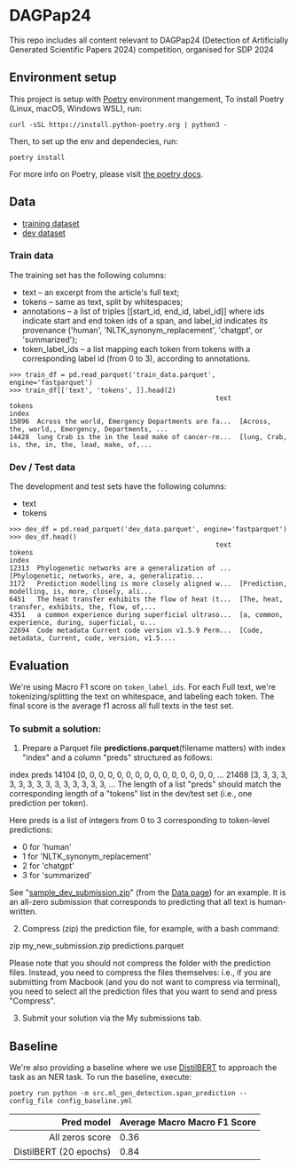 # DAGPap24

This repo includes all content relevant to DAGPap24 (Detection of Artificially Generated Scientific Papers 2024) competition, organised for SDP 2024

## Environment setup

This project is setup with [Poetry](https://python-poetry.org/docs/) environment mangement, 
To install Poetry (Linux, macOS, Windows WSL), run:

```
curl -sSL https://install.python-poetry.org | python3 -
```

Then, to set up the env and dependecies, run:

```
poetry install
```

For more info on Poetry, please visit [the poetry docs](https://python-poetry.org/docs/).

## Data

- [training dataset](https://drive.google.com/file/d/1hJ-JtC0i8LBpD1hF3xWfRjkax42uE2NP/)
- [dev dataset](https://drive.google.com/file/d/1rurhsY7cbS1JoYtE4h2-vTVFUdMP8fFo/)

### Train data

The training set has the following columns:

- text – an excerpt from the article's full text;
- tokens – same as text, split by whitespaces;
- annotations – a list of triples [[start_id, end_id, label_id]] where ids indicate start and end token ids of a span, and label_id indicates its provenance ('human', 'NLTK_synonym_replacement', 'chatgpt', or 'summarized');
- token_label_ids – a list mapping each token from tokens with a corresponding label id (from 0 to 3), according to annotations.
```
>>> train_df = pd.read_parquet('train_data.parquet', engine='fastparquet')
>>> train_df[['text', 'tokens', ]].head(2)
                                                    text                                             tokens
index                                                                                                      
15096  Across the world, Emergency Departments are fa...  [Across, the, world,, Emergency, Departments, ...
14428  lung Crab is the in the lead make of cancer-re...  [lung, Crab, is, the, in, the, lead, make, of,...
```

### Dev / Test data

The development and test sets have the following columns:

- text
- tokens
```
>>> dev_df = pd.read_parquet('dev_data.parquet', engine='fastparquet')
>>> dev_df.head()
                                                    text                                             tokens
index                                                                                                      
12313  Phylogenetic networks are a generalization of ...  [Phylogenetic, networks, are, a, generalizatio...
3172   Prediction modelling is more closely aligned w...  [Prediction, modelling, is, more, closely, ali...
6451   The heat transfer exhibits the flow of heat (t...  [The, heat, transfer, exhibits, the, flow, of,...
4351   a common experience during superficial ultraso...  [a, common, experience, during, superficial, u...
22694  Code metadata Current code version v1.5.9 Perm...  [Code, metadata, Current, code, version, v1.5....
```

## Evaluation

We're using Macro F1 score on `token_label_ids`. For each Full text, we're tokenizing/splitting the text on whitespace, and labeling each token. The final score is the average f1 across all full texts in the test set.

### To submit a solution:

1. Prepare a Parquet file **predictions.parquet**(filename matters) with index "index" and a column "preds" structured as follows:

index      preds
14104    [0, 0, 0, 0, 0, 0, 0, 0, 0, 0, 0, 0, 0, 0, 0, ...
21468    [3, 3, 3, 3, 3, 3, 3, 3, 3, 3, 3, 3, 3, 3, 3, ...
The length of a list "preds" should match the corresponding length of a "tokens" list in the dev/test set (i.e., one prediction per token).

Here preds is a list of integers from 0 to 3 corresponding to token-level predictions:

- 0 for 'human'
- 1 for 'NLTK_synonym_replacement'
- 2 for 'chatgpt'
- 3 for 'summarized'

See "[sample_dev_submission.zip](https://drive.google.com/file/d/1Xm59UlLJ-aemDG-PZ3SCBJa_5EkzGLXq)" (from the [Data page](https://www.codabench.org/competitions/2431/#/pages-tab)) for an example. It is an all-zero submission that corresponds to predicting that all text is human-written.

2. Compress (zip) the prediction file, for example, with a bash command:

zip my_new_submission.zip predictions.parquet

Please note that you should not compress the folder with the prediction files. Instead, you need to compress the files themselves: i.e., if you are submitting from Macbook (and you do not want to compress via terminal), you need to select all the prediction files that you want to send and press "Compress".

3. Submit your solution via the My submissions tab.

## Baseline

We're also providing a baseline where we use [DistilBERT](https://huggingface.co/docs/transformers/model_doc/distilbert) to approach the task as an NER task. To run the baseline, execute:

```
poetry run python -m src.ml_gen_detection.span_prediction --config_file config_baseline.yml
```

|         **Pred model** 	| **Average Macro Macro F1 Score** 	|
|-----------------------:	|-----------------------------------|
|        All zeros score 	|                            0.36 	|
| DistilBERT (20 epochs) 	|                            0.84 	|